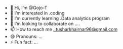 - 👋 Hi, I’m @Gojo-T
- 👀 I’m interested in .coding
- 🌱 I’m currently learning .Data analytics program
- 💞️ I’m looking to collaborate on ....
- 📫 How to reach me ..tusharkhairnar96@gmail.com
- 😄 Pronouns: ...
- ⚡ Fun fact: ...

<!---
Gojo-T/Gojo-T is a ✨ special ✨ repository because its `README.md` (this file) appears on your GitHub profile.
You can click the Preview link to take a look at your changes.
--->
